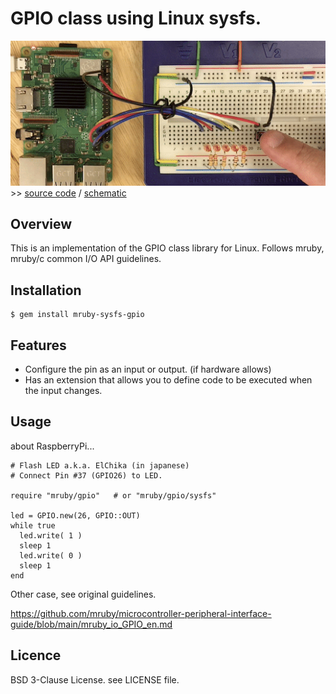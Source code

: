 # GPIO class using Linux sysfs.

![TitleImage](img/led_anim.gif) >> [source code](test/led5sw1_event.rb) / [schematic](img/led5sw1_schema.png)

## Overview

This is an implementation of the GPIO class library for Linux.
Follows mruby, mruby/c common I/O API guidelines.


## Installation

    $ gem install mruby-sysfs-gpio


## Features

  * Configure the pin as an input or output. (if hardware allows)
  * Has an extension that allows you to define code to be executed when the input changes.


## Usage

about RaspberryPi...

```
# Flash LED a.k.a. ElChika (in japanese)
# Connect Pin #37 (GPIO26) to LED.

require "mruby/gpio"   # or "mruby/gpio/sysfs"

led = GPIO.new(26, GPIO::OUT)
while true
  led.write( 1 )
  sleep 1
  led.write( 0 )
  sleep 1
end
```

Other case, see original guidelines.

https://github.com/mruby/microcontroller-peripheral-interface-guide/blob/main/mruby_io_GPIO_en.md


## Licence

BSD 3-Clause License. see LICENSE file.
